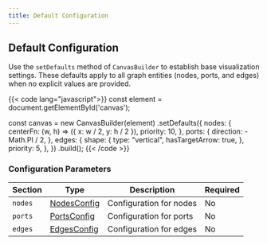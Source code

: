 ```yaml
---
title: Default Configuration
---
```


## Default Configuration

Use the `setDefaults` method of `CanvasBuilder` to establish base visualization settings.
These defaults apply to all graph entities (nodes, ports, and edges) when no explicit values are provided.

{{< code lang="javascript">}}
const element = document.getElementById('canvas');

const canvas = new CanvasBuilder(element)
  .setDefaults({
    nodes: {
      centerFn: (w, h) => ({ x: w / 2, y: h / 2 }),
      priority: 10,
    },
    ports: {
      direction: -Math.PI / 2,
    },
    edges: {
      shape: {
        type: "vertical",
        hasTargetArrow: true,
      },
      priority: 5,
    },
  })
  .build();
{{< /code >}}

### Configuration Parameters

| Section | Type                 | Description             | Required |
|---------|----------------------|-------------------------|----------|
| `nodes` | [NodesConfig](nodes) | Configuration for nodes | No       |
| `ports` | [PortsConfig](ports) | Configuration for ports | No       |
| `edges` | [EdgesConfig](edges) | Configuration for edges | No       |
